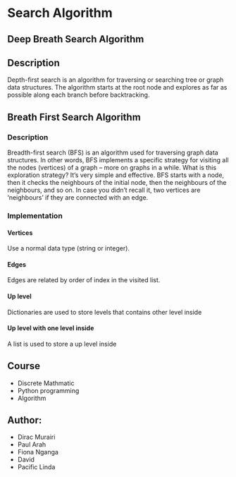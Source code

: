 # Search Algorithm

## Deep Breath Search Algorithm

## Description

Depth-first search is an algorithm for traversing or searching tree or graph data structures. The algorithm starts at the root node and explores as far as possible along each branch before backtracking.

## Breath First Search Algorithm

### Description

Breadth-first search (BFS) is an algorithm used for traversing graph data structures. In other words,  BFS implements a specific strategy for visiting all the nodes (vertices) of a graph – more on graphs in a while. What is this exploration strategy? It’s very simple and effective. BFS starts with a node, then it checks the neighbours of the initial node, then the neighbours of the neighbours, and so on. In case you didn’t recall it, two vertices are ‘neighbours’ if they are connected with an edge.

### Implementation

#### Vertices

Use a normal data type (string or integer).

#### Edges

Edges are related by order of index in the visited list.

#### Up level

Dictionaries are used to store levels that contains other level inside  

#### Up level with one level inside

A list is used to store a up level inside

## Course

* Discrete Mathmatic
* Python programming
* Algorithm

## Author:

* Dirac Murairi
* Paul Arah
* Fiona Nganga
* David
* Pacific Linda
